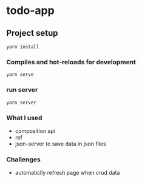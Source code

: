 # todo-app

## Project setup
```
yarn install
```

### Compiles and hot-reloads for development
```
yarn serve
```

### run server 
```
yarn server
```

### What I used
- composition api
- ref
- json-server to save data in json files

### Challenges
- automaticlly refresh page when crud data
